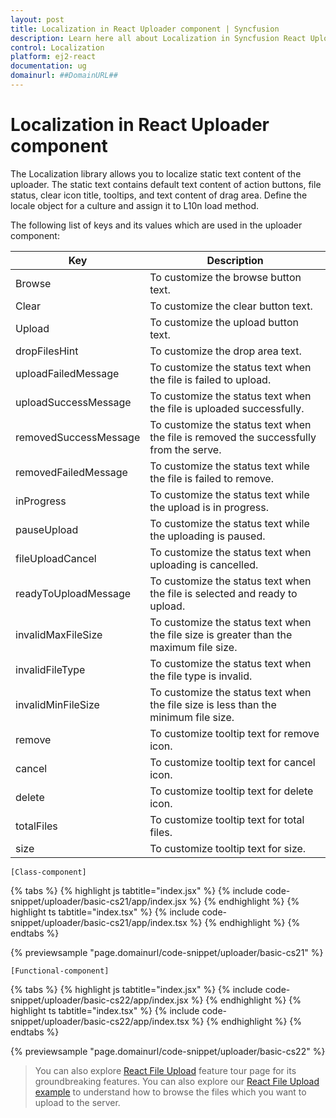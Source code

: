 ```yaml
---
layout: post
title: Localization in React Uploader component | Syncfusion
description: Learn here all about Localization in Syncfusion React Uploader component of Syncfusion Essential JS 2 and more.
control: Localization 
platform: ej2-react
documentation: ug
domainurl: ##DomainURL##
---
```


# Localization in React Uploader component

The Localization library allows you to localize static text content of the uploader. The static text contains default text content of action buttons, file status, clear icon title, tooltips, and text content of drag area. Define the locale object for a culture and assign it to L10n load method.

The following list of keys and its values which are used in the uploader component:

| Key | Description |
|------------------------|---------|
| Browse | To customize the browse button text.|
| Clear | To customize the clear button text.|
| Upload | To customize the upload button text. |
| dropFilesHint | To customize the drop area text. |
| uploadFailedMessage | To customize the status text when  the file is failed to upload.|
| uploadSuccessMessage | To customize the status text when  the file is uploaded successfully.|
| removedSuccessMessage | To customize the status text when  the file is removed the successfully from the serve.|
| removedFailedMessage | To customize the status text while the file is failed to remove.|
| inProgress | To customize the status text while the upload is in progress.|
| pauseUpload | To customize the status text while the uploading is paused.|
| fileUploadCancel | To customize the status text when uploading is cancelled.|
| readyToUploadMessage | To customize the status text when the file is selected and ready to upload.|
| invalidMaxFileSize | To customize the status text when the file size is greater than the maximum file size.|
| invalidFileType | To customize the status text when the file type is invalid.|
| invalidMinFileSize | To customize the status text when the file size is less than the minimum file size. |
| remove | To customize tooltip text for remove icon. |
| cancel | To customize tooltip text for cancel icon. |
| delete | To customize tooltip text for delete icon. |
| totalFiles | To customize tooltip text for total files. |
| size | To customize tooltip text for size. |

`[Class-component]`

{% tabs %}
{% highlight js tabtitle="index.jsx" %}
{% include code-snippet/uploader/basic-cs21/app/index.jsx %}
{% endhighlight %}
{% highlight ts tabtitle="index.tsx" %}
{% include code-snippet/uploader/basic-cs21/app/index.tsx %}
{% endhighlight %}
{% endtabs %}

 {% previewsample "page.domainurl/code-snippet/uploader/basic-cs21" %}

`[Functional-component]`

{% tabs %}
{% highlight js tabtitle="index.jsx" %}
{% include code-snippet/uploader/basic-cs22/app/index.jsx %}
{% endhighlight %}
{% highlight ts tabtitle="index.tsx" %}
{% include code-snippet/uploader/basic-cs22/app/index.tsx %}
{% endhighlight %}
{% endtabs %}

 {% previewsample "page.domainurl/code-snippet/uploader/basic-cs22" %}

>You can also explore [React File Upload](https://www.syncfusion.com/react-ui-components/react-file-upload) feature tour page for its groundbreaking features. You can also explore our [React File Upload example](https://ej2.syncfusion.com/react/demos/#/material/uploader/default) to understand how to browse the files which you want to upload to the server.
